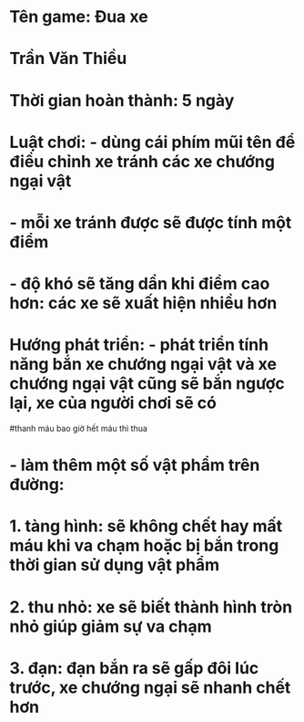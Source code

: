 # Tên game: Đua xe

# Trần Văn Thiều

# Thời gian hoàn thành: 5 ngày

# Luật chơi: - dùng cái phím mũi tên để điều chỉnh xe tránh các xe chướng ngại vật
#            - mỗi xe tránh được sẽ được tính một điểm
#            - độ khó sẽ tăng dần khi điểm cao hơn: các xe sẽ xuất hiện nhiều hơn

# Hướng phát triển: - phát triển tính năng bắn xe chướng ngại vật và xe chướng ngại vật cũng sẽ bắn ngược lại, xe của người chơi sẽ có 
#thanh máu bao giờ hết máu thì thua
#                   - làm thêm một số vật phẩm trên đường:
#                     1. tàng hình: sẽ không chết hay mất máu khi va chạm hoặc bị bắn trong thời gian sử dụng vật phẩm
#                     2. thu nhỏ: xe sẽ biết thành hình tròn nhỏ giúp giảm sự va chạm
#                     3. đạn: đạn bắn ra sẽ gấp đôi lúc trước, xe chướng ngại sẽ nhanh chết hơn
